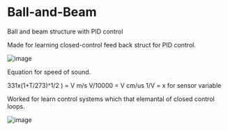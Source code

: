# Ball-and-Beam
Ball and beam structure with PID control

Made for learning closed-control feed back struct for PID control.

![image](https://user-images.githubusercontent.com/71591521/178141389-e77b811f-827a-4462-805b-e2cbb1a8b3dd.png)

Equation for speed of sound.

331x(1+T/273)^1/2 ) = V m/s
V/10000 = V cm/us
1/V = x for sensor variable

Worked for learn control systems which that elemantal of closed control loops.

![image](https://user-images.githubusercontent.com/71591521/178140889-540e89ee-e2bf-4aec-a3ba-fa3a9c870df3.png)

